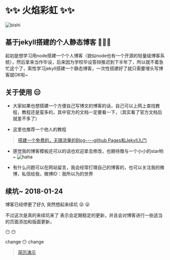 # :sparkles::sparkles: 火焰彩虹 :sparkles::sparkles:
![bishi](http://7xonct.com1.z0.glb.clouddn.com/rabit/bisihi.gif)
## 基于jekyll搭建的个人静态博客 :dizzy::dizzy::dizzy:
起初是想学习用node搭建一个个人博客（貌似node也有一个开源的轻量级博客系统），然后拿来当作毕设，后来因为学校毕设答辩推迟到下半年了，所以就不着急忙这个了，索性学习jekyll搭建一个静态博客，一次性搭建好了就只需要埋头写博客就OK啦~


## 关于使用 :expressionless:

* 大家如果也想搭建一个方便自己写博文的博客的话，自己可以上网上查找教程，教程还是蛮多的，其中官方的文档一定要看一下，（其实看了官方文档后就差不多了）

* 这里也推荐一个他人的教程


>  [搭建一个免费的，无限流量的Blog----github Pages和Jekyll入门](http://www.ruanyifeng.com/blog/2012/08/blogging_with_jekyll.html0)


* 感觉我的博客模板还可以的话也欢迎拿去修改，也期待赠与一个小小的star哟~ 
![haha](http://7xonct.com1.z0.glb.clouddn.com/rabit/haha.gif)

* 有什么问题可以在网站留言，我会经常打理自己的博客的，也可以关注我的微博，私信给我，微博ID：我所以为的世界



##  续坑~ 2018-01-24

博客已经停更了好久 突然想起来续坑 :stuck_out_tongue_winking_eye: :stuck_out_tongue_winking_eye: 

不过这次是真的来续坑来了 表示会定期稳定的更新，并且会对博客进行一些适当的页面添加和版面更新，

:no_mouth: :no_mouth:

change :no_mouth: change


> [简历演示](http://momeakl.github.io/CV/)